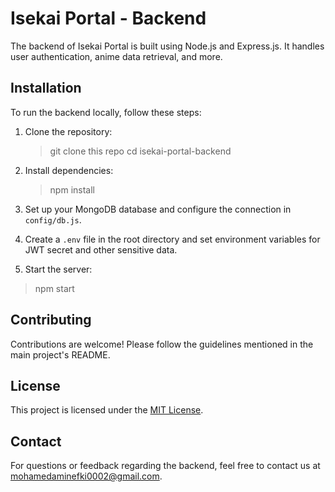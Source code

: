# Isekai Portal - Backend

The backend of Isekai Portal is built using Node.js and Express.js. It handles user authentication, anime data retrieval, and more.

## Installation

To run the backend locally, follow these steps:

1. Clone the repository:
   >git clone this repo
   >cd isekai-portal-backend

2. Install dependencies:
   >npm install

3. Set up your MongoDB database and configure the connection in `config/db.js`.

4. Create a `.env` file in the root directory and set environment variables for JWT secret and other sensitive data.

5. Start the server:
  >npm start

## Contributing

Contributions are welcome! Please follow the guidelines mentioned in the main project's README.

## License

This project is licensed under the [MIT License](LICENSE).

## Contact

For questions or feedback regarding the backend, feel free to contact us at mohamedaminefki0002@gmail.com.


